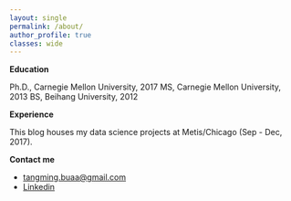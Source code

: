 ```yaml
---
layout: single
permalink: /about/
author_profile: true
classes: wide
---
```


**Education**

Ph.D., Carnegie Mellon University, 2017
MS, Carnegie Mellon University, 2013
BS, Beihang University, 2012

**Experience**

This blog houses my data science projects at Metis/Chicago (Sep - Dec, 2017).

**Contact me**
* [tangming.buaa@gmail.com](mailto:email@domain.com)
* [Linkedin](https://www.linkedin.com/in/tangming1990/)
